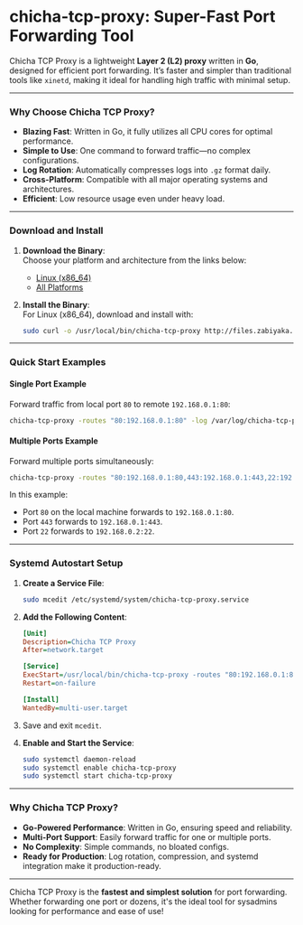# **сhicha-tcp-proxy: Super-Fast Port Forwarding Tool**

Chicha TCP Proxy is a lightweight **Layer 2 (L2) proxy** written in **Go**, designed for efficient port forwarding. It’s faster and simpler than traditional tools like `xinetd`, making it ideal for handling high traffic with minimal setup.

---

### **Why Choose Chicha TCP Proxy?**
- **Blazing Fast**: Written in Go, it fully utilizes all CPU cores for optimal performance.
- **Simple to Use**: One command to forward traffic—no complex configurations.
- **Log Rotation**: Automatically compresses logs into `.gz` format daily.
- **Cross-Platform**: Compatible with all major operating systems and architectures.
- **Efficient**: Low resource usage even under heavy load.

---

### **Download and Install**
1. **Download the Binary**:  
   Choose your platform and architecture from the links below:
   - [Linux (x86_64)](http://files.zabiyaka.net/chicha-tcp-proxy/latest/no-gui/linux/amd64/chicha-tcp-proxy)
   - [All Platforms](http://files.zabiyaka.net/chicha-tcp-proxy/latest/no-gui/)

2. **Install the Binary**:  
   For Linux (x86_64), download and install with:
   ```bash
   sudo curl -o /usr/local/bin/chicha-tcp-proxy http://files.zabiyaka.net/chicha-tcp-proxy/latest/no-gui/linux/amd64/chicha-tcp-proxy && sudo chmod +x /usr/local/bin/chicha-tcp-proxy
   ```

---

### **Quick Start Examples**

#### **Single Port Example**
Forward traffic from local port `80` to remote `192.168.0.1:80`:
```bash
chicha-tcp-proxy -routes "80:192.168.0.1:80" -log /var/log/chicha-tcp-proxy.log
```

#### **Multiple Ports Example**
Forward multiple ports simultaneously:
```bash
chicha-tcp-proxy -routes "80:192.168.0.1:80,443:192.168.0.1:443,22:192.168.0.2:22" -log /var/log/chicha-tcp-proxy.log
```

In this example:
- Port `80` on the local machine forwards to `192.168.0.1:80`.
- Port `443` forwards to `192.168.0.1:443`.
- Port `22` forwards to `192.168.0.2:22`.

---

### **Systemd Autostart Setup**

1. **Create a Service File**:
   ```bash
   sudo mcedit /etc/systemd/system/chicha-tcp-proxy.service
   ```

2. **Add the Following Content**:
   ```ini
   [Unit]
   Description=Chicha TCP Proxy
   After=network.target

   [Service]
   ExecStart=/usr/local/bin/chicha-tcp-proxy -routes "80:192.168.0.1:80,443:192.168.0.1:443" -log /var/log/chicha-tcp-proxy.log
   Restart=on-failure

   [Install]
   WantedBy=multi-user.target
   ```

3. Save and exit `mcedit`.

4. **Enable and Start the Service**:
   ```bash
   sudo systemctl daemon-reload
   sudo systemctl enable chicha-tcp-proxy
   sudo systemctl start chicha-tcp-proxy
   ```

---

### **Why Chicha TCP Proxy?**
- **Go-Powered Performance**: Written in Go, ensuring speed and reliability.
- **Multi-Port Support**: Easily forward traffic for one or multiple ports.
- **No Complexity**: Simple commands, no bloated configs.
- **Ready for Production**: Log rotation, compression, and systemd integration make it production-ready.

---

Chicha TCP Proxy is the **fastest and simplest solution** for port forwarding. Whether forwarding one port or dozens, it's the ideal tool for sysadmins looking for performance and ease of use!
